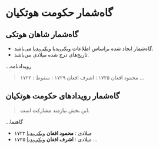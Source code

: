 # گاه‌شمار حکومت هوتکیان

## گاه‌شمار شاهان هوتکی

- گاه‌شمار ایجاد شده براساس اطلاعات ویکی‌پدیا [ویکی‌پدیا](https://w.wiki/ALhg) می‌باشد.
- تاریخ‌های درج شده میلادی می‌باشد.

...رویدادنامه
  > ۱۷۲۲ : محمود افغان
  > ۱۷۲۵ : اشرف افغان
  > ۱۷۲۹ : سقوط
...


## گاه‌شمار رویدادهای حکومت هوتکیان

> این بخش نیازمند مشارکت است.

...گاهنما
- ۱۷۲۲ میلادی
  : **محمود افغان** [ویکی‌پدیا](https://fa.wikipedia.org/wiki/%D9%85%D8%AD%D9%85%D9%88%D8%AF_%D9%87%D9%88%D8%AA%DA%A9%DB%8C)
- ۱۷۲۵ میلادی
  : **اشرف افغان** [ویکی‌پدیا](https://fa.wikipedia.org/wiki/%D8%A7%D8%B4%D8%B1%D9%81_%D8%A7%D9%81%D8%BA%D8%A7%D9%86)
...